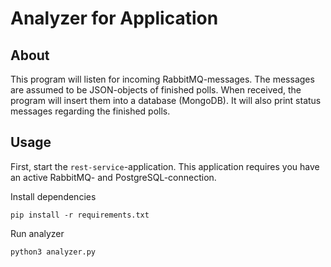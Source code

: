 # Analyzer for Application

## About

This program will listen for incoming RabbitMQ-messages. The messages are assumed to be JSON-objects of finished polls. When received, the program will insert them into a database (MongoDB). It will also print status messages regarding the finished polls.

## Usage

First, start the `rest-service`-application. This application requires you have an active RabbitMQ- and PostgreSQL-connection.

Install dependencies
```python3
pip install -r requirements.txt
```

Run analyzer
```python3
python3 analyzer.py
```
